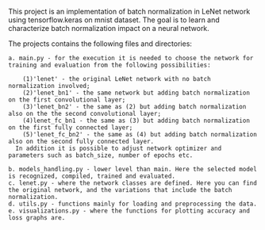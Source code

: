 This project is an implementation of batch normalization in LeNet network using tensorflow.keras on mnist dataset. The goal is to learn and characterize batch normalization impact on a neural network.

The projects contains the following files and directories:

    a. main.py - for the execution it is needed to choose the network for training and evaluation from the following possibilities:
  
        (1)'lenet' - the original LeNet network with no batch normalization involved;
        (2)'lenet_bn1' - the same network but adding batch normalization on the first convolutional layer;
        (3)'lenet_bn2' - the same as (2) but adding batch normalization also on the the second convolutional layer;
        (4)lenet_fc_bn1 - the same as (3) but adding batch normalization on the first fully connected layer; 
        (5)'lenet_fc_bn2' - the same as (4) but adding batch normalization also on the second fully connected layer.
      In addition it is possible to adjust network optimizer and parameters such as batch_size, number of epochs etc. 
        
    b. models_handling.py - lower level than main. Here the selected model is recognized, compiled, trained and evaluated.
    c. lenet.py - where the network classes are defined. Here you can find the original network, and the variations that include the batch normalization. 
    d. utils.py - functions mainly for loading and preprocessing the data.
    e. visualizations.py - where the functions for plotting accuracy and loss graphs are.


